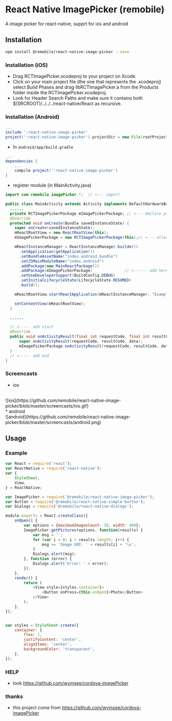 # React Native ImagePicker (remobile)
A image picker for react-native, supprt for ios and android

## Installation
```sh
npm install @remobile/react-native-image-picker --save
```
### Installation (iOS)
* Drag RCTImagePicker.xcodeproj to your project on Xcode.
* Click on your main project file (the one that represents the .xcodeproj) select Build Phases and drag libRCTImagePicker.a from the Products folder inside the RCTImagePicker.xcodeproj.
* Look for Header Search Paths and make sure it contains both $(SRCROOT)/../../../react-native/React as recursive.

### Installation (Android)
```gradle
...
include ':react-native-image-picker'
project(':react-native-image-picker').projectDir = new File(rootProject.projectDir, '../node_modules/@remobile/react-native-image-picker/android/RCTImagePicker')
```

* In `android/app/build.gradle`

```gradle
...
dependencies {
    ...
    compile project(':react-native-image-picker')
}
```

* register module (in MainActivity.java)

```java
import com.remobile.imagePicker.*;  // <--- import

public class MainActivity extends Activity implements DefaultHardwareBackBtnHandler {
  ......
  private RCTImagePickerPackage mImagePickerPackage; // <--- declare package
  @Override
  protected void onCreate(Bundle savedInstanceState) {
    super.onCreate(savedInstanceState);
    mReactRootView = new ReactRootView(this);
    mImagePickerPackage = new RCTImagePickerPackage(this);// <--- alloc package

    mReactInstanceManager = ReactInstanceManager.builder()
      .setApplication(getApplication())
      .setBundleAssetName("index.android.bundle")
      .setJSMainModuleName("index.android")
      .addPackage(new MainReactPackage())
      .addPackage(mImagePickerPackage)              // <------ add here
      .setUseDeveloperSupport(BuildConfig.DEBUG)
      .setInitialLifecycleState(LifecycleState.RESUMED)
      .build();

    mReactRootView.startReactApplication(mReactInstanceManager, "ExampleRN", null);

    setContentView(mReactRootView);
  }

  ......

  // <----- add start
  @Override
  public void onActivityResult(final int requestCode, final int resultCode, final Intent data) {
      super.onActivityResult(requestCode, resultCode, data);
      mImagePickerPackage.onActivityResult(requestCode, resultCode, data);
  }
  // <----- add end
}
```

### Screencasts
* ios
<br>
![ios](https://github.com/remobile/react-native-image-picker/blob/master/screencasts/ios.gif)
<br>
* android
<br>
![android](https://github.com/remobile/react-native-image-picker/blob/master/screencasts/android.png)

## Usage

### Example
```js
var React = require('react');
var ReactNative = require('react-native');
var {
    StyleSheet,
    View,
} = ReactNative;

var ImagePicker = require('@remobile/react-native-image-picker');
var Button = require('@remobile/react-native-simple-button');
var Dialogs = require('@remobile/react-native-dialogs');

module.exports = React.createClass({
    onOpen() {
        var options = {maximumImagesCount: 10, width: 400};
        ImagePicker.getPictures(options, function(results) {
            var msg = '';
            for (var i = 0; i < results.length; i++) {
                msg += 'Image URI: ' + results[i] + '\n';
            }
            Dialogs.alert(msg);
        }, function (error) {
            Dialogs.alert('Error: ' + error);
        });
    },
    render() {
        return (
            <View style={styles.container}>
                <Button onPress={this.onOpen}>Photo</Button>
            </View>
        );
    },
});


var styles = StyleSheet.create({
    container: {
        flex: 1,
        justifyContent: 'center',
        alignItems: 'center',
        backgroundColor: 'transparent',
    },
});
```

### HELP
* look https://github.com/wymsee/cordova-imagePicker


### thanks
* this project come from https://github.com/wymsee/cordova-imagePicker
